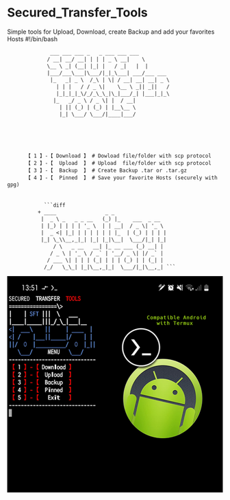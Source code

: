 # Secured_Transfer_Tools
Simple tools for Upload, Download, create Backup and add your favorites Hosts
#!/bin/bash

                  ___ ___ ___ _   _ ___ ___ ___                                 
                 / __| __/ __| | | | _ \ __|    \                              
                 \__ \ _| (__| |_| |   / _|   |  |                   
                 |___/___\___|\___/|_|_\___| ___/___ ___   
                  |_   _| _ \  /_\ | \| / __| __| __| _ \  
                    | | |   / / _ \|    \__ \ _|| _||   /  
                    |_|_|_|_\/_/_\_\_|\_|___/_| |___|_|_\  
                   |_   _/ _ \ / _ \| |  / __|                  
                     | || (_) | (_) | |__\__ \                  
                     |_| \___/ \___/|____|___/         
                     
                     
                     
                     
              
          【 1 】-【 Download 】 # Dowload file/folder with scp protocol
          【 2 】-【  Upload  】 # Upload  file/folder with scp protocol
          【 3 】-【  Backup  】 # Create Backup .tar or .tar.gz 
          【 4 】-【  Pinned  】 # Save your favorite Hosts (securely with gpg)


                ```diff 
              + ____                _ _                 
               |  _ \ _   _ _ __   (_) |_    ___  _ __  
               | |_) | | | | '_ \  | | __|  / _ \| '_ \ 
               |  _ <| |_| | | | | | | |_  | (_) | | | |
               |_| \_\\__,_|_| |_| |_|\__|  \___/|_| |_|
                   / \   _ __   __| |_ __ ___ (_) __| | 
                  / _ \ | '_ \ / _` | '__/ _ \| |/ _` | 
                 / ___ \| | | | (_| | | | (_) | | (_| | 
                /_/   \_\_| |_|\__,_|_|  \___/|_|\__,_| ```


![Android](https://github.com/DrM4CH1N3/Secured_Transfer_Tools/blob/main/Android_S_F_T.png)
